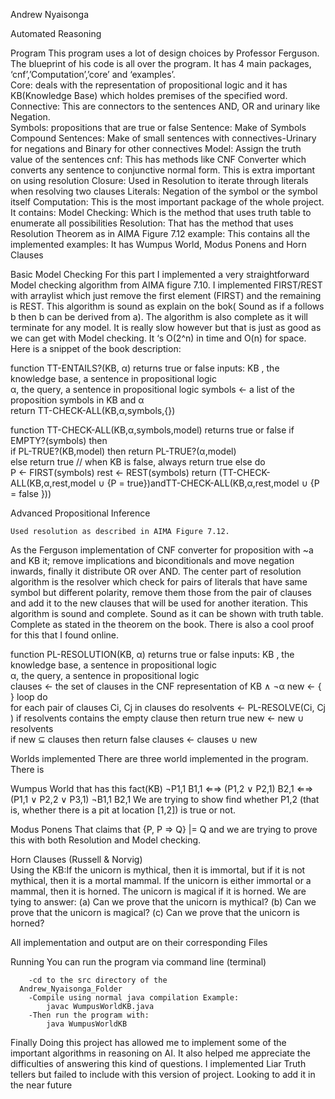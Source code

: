 Andrew Nyaisonga				                            

Automated Reasoning

Program
This program uses a lot of design choices by Professor Ferguson. The blueprint of his code is all over the program. It has 4 main packages, ‘cnf’,’Computation’,’core’ and ‘examples’.  
Core: deals with the representation of propositional logic and it has
    KB(Knowledge Base)  which holdes premises of the specified word.
    Connective: This are connectors to the sentences AND, OR and urinary  like Negation.	
    Symbols: propositions that are true or false
    Sentence: Make of Symbols
    Compound Sentences: Make of small sentences with connectives-Urinary for negations and Binary for other connectives 
    Model: Assign the truth value of the sentences
cnf: This has methods like 
CNF Converter which converts any sentence to conjunctive normal form. This is extra important on using resolution
     Closure: Used in Resolution to iterate through literals when resolving two clauses
     Literals: Negation of the symbol or the symbol itself 
Computation: This is the most important package of the whole project. It contains:
    Model Checking: Which is the method that uses truth table to enumerate all possibilities
    Resolution: That has the method that uses Resolution Theorem as in AIMA Figure 7.12
example: This contains all the implemented examples: It has Wumpus World, Modus Ponens and Horn Clauses
	
Basic Model Checking
For this part I implemented a very straightforward Model checking algorithm from AIMA figure 7.10. I implemented FIRST/REST with arraylist which just remove the first element (FIRST) and the remaining is REST. This algorithm is sound as explain on the bok( Sound as if a follows b then b can be derived from a). The algorithm is also complete as it will terminate for any model. It is really slow however but that is just as good as we can get with Model checking. It ‘s O(2^n) in time and O(n) for space. 
Here is a snippet of the book description:
			 	 	 							
function TT-ENTAILS?(KB, α) returns true or false
inputs: KB , the knowledge base, a sentence in propositional logic						
α, the query, a sentence in propositional logic symbols ← a list of the proposition symbols in KB and α						
return TT-CHECK-ALL(KB,α,symbols,{})
					
function TT-CHECK-ALL(KB,α,symbols,model) returns true or false if EMPTY?(symbols) then					
if PL-TRUE?(KB,model) then return PL-TRUE?(α,model)					
else return true // when KB is false, always return true else do						
P ← FIRST(symbols)
rest ← REST(symbols)
return (TT-CHECK-ALL(KB,α,rest,model ∪ {P = true})andTT-CHECK-ALL(KB,α,rest,model ∪ {P = false }))
					
				
			
		

Advanced Propositional Inference 

	Used resolution as described in AIMA Figure 7.12.
As the Ferguson implementation of CNF converter for proposition with ~a and KB it; remove implications and biconditionals and move negation inwards, finally it distribute OR over AND. The center part of resolution algorithm is the resolver which check for pairs of literals that have same symbol but different polarity, remove them those from the pair of clauses and add it to the new clauses that will be used for another iteration.
This algorithm is sound and complete. Sound as it can be shown with truth table. Complete as stated in the theorem on the book. There is also a cool proof for this that I found online.
			 	 	 							
function PL-RESOLUTION(KB, α) returns true or false
      inputs: KB , the knowledge base, a sentence in propositional logic		
      α, the query, a sentence in propositional logic					
      clauses ← the set of clauses in the CNF representation of KB ∧ ¬α new ← { }
      loop do					
      for each pair of clauses Ci, Cj in clauses do
      resolvents ← PL-RESOLVE(Ci, Cj )
      if resolvents contains the empty clause then return true new ← new ∪ resolvents						
      if new ⊆ clauses then return false clauses ← clauses ∪ new

Worlds implemented
	There are three world implemented in the program. There is 

Wumpus World that has this fact(KB)
		¬P1,1 
    B1,1 ⇐⇒ (P1,2 ∨ P2,1) 
    B2,1 ⇐⇒ (P1,1 ∨ P2,2 ∨ P3,1) 
    ¬B1,1 
    B2,1
	We are trying to show find whether P1,2  (that is, whether there is a pit at location [1,2]) is true or not. 

Modus Ponens
	That claims that  {P, P ⇒ Q} |= Q and we are trying to prove this  with both Resolution and Model checking. 

Horn Clauses (Russell & Norvig)  
Using the KB:If the unicorn is mythical, then it is immortal, but if it is not mythical, then it is a mortal mammal. If the unicorn is either immortal or a mammal, then it is horned. The unicorn is magical if it is horned. 
We are tying to answer:
 	(a) Can we prove that the unicorn is mythical? 
  (b) Can we prove that the unicorn is magical? 
	(c) Can we prove that the unicorn is horned?

All implementation and output are on their corresponding Files 
	
Running
You can run the program via command line (terminal)
 
		-cd to the src directory of the 
      Andrew_Nyaisonga_Folder
		-Compile using normal java compilation Example:
			javac WumpusWorldKB.java
		-Then run the program with:
			java WumpusWorldKB

Finally
	Doing this project has allowed me to implement some of the important algorithms in reasoning on AI. It also helped me appreciate the difficulties of answering this kind of questions. I implemented Liar Truth tellers but failed to include with this version of project. Looking to add it in the near future 

	
	
